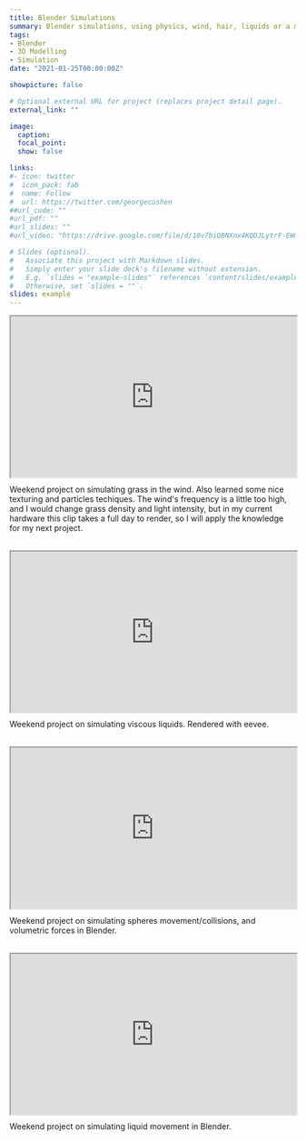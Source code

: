 ```yaml
---
title: Blender Simulations
summary: Blender simulations, using physics, wind, hair, liquids or a mix of all!
tags:
- Blender
- 3D Modelling
- Simulation
date: "2021-01-25T00:00:00Z"

showpicture: false

# Optional external URL for project (replaces project detail page).
external_link: ""

image:
  caption:
  focal_point:
  show: false

links:
#- icon: twitter
#  icon_pack: fab
#  name: Follow
#  url: https://twitter.com/georgecushen
##url_code: ""
#url_pdf: ""
#url_slides: ""
#url_video: "https://drive.google.com/file/d/10v7biQBNXnx4KQDJLytrF-EWmryiWF1Z/view"

# Slides (optional).
#   Associate this project with Markdown slides.
#   Simply enter your slide deck's filename without extension.
#   E.g. `slides = "example-slides"` references `content/slides/example-slides.md`.
#   Otherwise, set `slides = ""`.
slides: example
---
```


<div style="width: 100%; position: relative; padding-bottom: 56.25%;">
<iframe src="https://drive.google.com/file/d/1X0fbpMLvwlNECOflIJ136Oa9p9aamChu/preview" width="100%" height="100%" style="position: absolute; top: 0; left: 0;"></iframe>
</div>

Weekend project on simulating grass in the wind. Also learned some nice texturing and particles techiques. The wind's frequency is a little too high, and I would change grass density and light intensity, but in my current hardware this clip takes a full day to render, so I will apply the knowledge for my next project.<br><br>

<div style="width: 100%; position: relative; padding-bottom: 56.25%;">
<iframe src="https://drive.google.com/file/d/1OM1ajkQrksrb0kOB8uEiKpLHm6BmbVoL/preview" width="100%" height="100%" style="position: absolute; top: 0; left: 0;"></iframe>
</div>

Weekend project on simulating viscous liquids. Rendered with eevee.  <br><br>


<div style="width: 100%; position: relative; padding-bottom: 56.25%;">
<iframe src="https://drive.google.com/file/d/10v7biQBNXnx4KQDJLytrF-EWmryiWF1Z/preview" width="100%" height="100%" style="position: absolute; top: 0; left: 0;"></iframe>
</div>

Weekend project on simulating spheres movement/collisions, and volumetric forces in Blender.<br><br>

<div style="width: 100%; position: relative; padding-bottom: 56.25%;">
<iframe src="https://drive.google.com/file/d/1khv7eJ7Ww7XCQZQOtN14aXPEzQMr6p3E/preview" width="100%" height="100%" style="position: absolute; top: 0; left: 0;"></iframe>
</div>

Weekend project on simulating liquid movement in Blender.